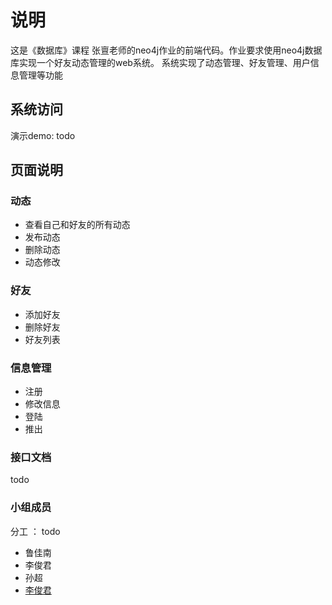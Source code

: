 # 说明

这是《数据库》课程 张亶老师的neo4j作业的前端代码。作业要求使用neo4j数据库实现一个好友动态管理的web系统。
系统实现了动态管理、好友管理、用户信息管理等功能

## 系统访问

演示demo: todo

## 页面说明

### 动态

- 查看自己和好友的所有动态
- 发布动态
- 删除动态
- 动态修改

### 好友

- 添加好友
- 删除好友
- 好友列表

### 信息管理

- 注册
- 修改信息
- 登陆
- 推出

### 接口文档

todo

### 小组成员

分工 ： todo

- 鲁佳南
- 李俊君
- 孙超
- [李俊君](https://github.com/hellolijj)



